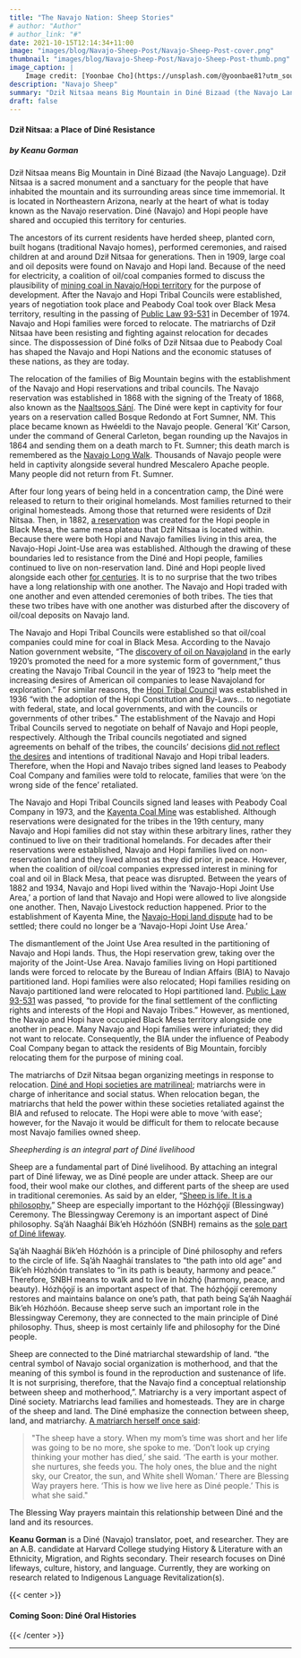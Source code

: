```yaml
---
title: "The Navajo Nation: Sheep Stories"
# author: "Author"
# author_link: "#"
date: 2021-10-15T12:14:34+11:00
image: "images/blog/Navajo-Sheep-Post/Navajo-Sheep-Post-cover.png"
thumbnail: "images/blog/Navajo-Sheep-Post/Navajo-Sheep-Post-thumb.png"
image_caption: |
    Image credit: [Yoonbae Cho](https://unsplash.com/@yoonbae81?utm_source=unsplash&utm_medium=referral&utm_content=creditCopyText) on [Unsplash](https://unsplash.com/s/photos/navajo-sheep?utm_source=unsplash&utm_medium=referral&utm_content=creditCopyText)
description: "Navajo Sheep"
summary: "Dził Nitsaa means Big Mountain in Diné Bizaad (the Navajo Language). Dził Nitsaa is a sacred monument and a sanctuary for the people that have inhabited the mountain and its surrounding areas since time immemorial."
draft: false
---
```


#### **Dził Nitsaa: a Place of Diné Resistance**
##### ***by Keanu Gorman***

Dził Nitsaa means Big Mountain in Diné Bizaad (the Navajo Language). Dził Nitsaa is a sacred monument and a sanctuary for the people that have inhabited the mountain and its surrounding areas since time immemorial. It is located in Northeastern Arizona, nearly at the heart of what is today known as the Navajo reservation. Diné (Navajo) and Hopi people have shared and occupied this territory for centuries. 

The ancestors of its current residents have herded sheep, planted corn, built hogans (traditional Navajo homes), performed ceremonies, and raised children at and around Dził Nitsaa for generations. Then in 1909, large coal and oil deposits were found on Navajo and Hopi land. Because of the need for electricity, a coalition of oil/coal companies formed to discuss the plausibility of [mining coal in Navajo/Hopi territory](https://hardrock.navajochapters.org/navajo-hopi-partition-land-information/) for the purpose of development. After the Navajo and Hopi Tribal Councils were established, years of negotiation took place and Peabody Coal took over Black Mesa territory, resulting in the passing of [Public Law 93-531](https://www.govinfo.gov/content/pkg/STATUTE-88/pdf/STATUTE-88-Pg1712.pdf#page=12) in December of 1974. Navajo and Hopi families were forced to relocate. The matriarchs of Dził Nitsaa have been resisting and fighting against relocation for decades since. The dispossession of Diné folks of Dził Nitsaa due to Peabody Coal has shaped the Navajo and Hopi Nations and the economic statuses of these nations, as they are today.

The relocation of the families of Big Mountain begins with the establishment of the Navajo and Hopi reservations and tribal councils. The Navajo reservation was established in 1868 with the signing of the Treaty of 1868, also known as the [Naaltsoos Sání](https://www.abebooks.com/9780791093443/Long-Walk-Forced-Navajo-Exile-0791093441/plp). The Diné were kept in captivity for four years on a reservation called Bosque Redondo at Fort Sumner, NM. This place became known as Hwéeldi to the Navajo people. General ’Kit’ Carson, under the command of General Carleton, began rounding up the Navajos in 1864 and sending them on a death march to Ft. Sumner; this death march is remembered as the [Navajo Long Walk](https://americanindian.si.edu/nk360/navajo/long-walk/long-walk.cshtml). Thousands of Navajo people were held in captivity alongside several hundred Mescalero Apache people. Many people did not return from Ft. Sumner. 

After four long years of being held in a concentration camp, the Diné were released to return to their original homelands. Most families returned to their original homesteads. Among those that returned were residents of Dził Nitsaa. Then, in 1882, [a reservation](https://www.legendsofamerica.com/na-hopi/) was created for the Hopi people in Black Mesa, the same mesa plateau that Dził Nitsaa is located within. Because there were both Hopi and Navajo families living in this area, the Navajo-Hopi Joint-Use area was established. Although the drawing of these boundaries led to resistance from the Diné and Hopi people, families continued to live on non-reservation land. Diné and Hopi people lived alongside each other [for centuries](https://journals.sagepub.com/doi/abs/10.1177/0002764213495028). It is to no surprise that the two tribes have a long relationship with one another. The Navajo and Hopi traded with one another and even attended ceremonies of both tribes. The ties that these two tribes have with one another was disturbed after the discovery of oil/coal deposits on Navajo land.

The Navajo and Hopi Tribal Councils were established so that oil/coal companies could mine for coal in Black Mesa. According to the Navajo Nation government website, “The [discovery of oil on Navajoland](https://www.navajo-nsn.gov/history.htm) in the early 1920’s promoted the need for a more systemic form of government,” thus creating the Navajo Tribal Council in the year of 1923 to “help meet the increasing desires of American oil companies to lease Navajoland for exploration.” For similar reasons, the [Hopi Tribal Council](https://www.hopi-nsn.gov/tribal-government/) was established in 1936 “with the adoption of the Hopi Constitution and By-Laws… to negotiate with federal, state, and local governments, and with the councils or governments of other tribes.” The establishment of the Navajo and Hopi Tribal Councils served to negotiate on behalf of Navajo and Hopi people, respectively. Although the Tribal councils negotiated and signed agreements on behalf of the tribes, the councils’ decisions [did not reflect the desires](https://tribesourcingfilm.com/digital-heritage/broken-rainbow-1985) and intentions of traditional Navajo and Hopi tribal leaders. Therefore, when the Hopi and Navajo tribes signed land leases to Peabody Coal Company and families were told to relocate, families that were ‘on the wrong side of the fence’ retaliated.

The Navajo and Hopi Tribal Councils signed land leases with Peabody Coal Company in 1973, and the [Kayenta Coal Mine](https://navajotimes.com/biz/ngs-coal-train-operators-will-miss-best-job-in-the-world/) was established. Although reservations were designated for the tribes in the 19th century, many Navajo and Hopi families did not stay within these arbitrary lines, rather they continued to live on their traditional homelands. For decades after their reservations were established, Navajo and Hopi families lived on non-reservation land and they lived almost as they did prior, in peace. However, when the coalition of oil/coal companies expressed interest in mining for coal and oil in Black Mesa, that peace was disrupted. Between the years of 1882 and 1934, Navajo and Hopi lived within the ‘Navajo-Hopi Joint Use Area,’ a portion of land that Navajo and Hopi were allowed to live alongside one another. Then, Navajo Livestock reduction happened. Prior to the establishment of Kayenta Mine, the [Navajo-Hopi land dispute](http://www.kstrom.net/isk/maps/az/navhopi.html) had to be settled; there could no longer be a ‘Navajo-Hopi Joint Use Area.’

The dismantlement of the Joint Use Area resulted in the partitioning of Navajo and Hopi lands. Thus, the Hopi reservation grew, taking over the majority of the Joint-Use Area. Navajo families living on Hopi partitioned lands were forced to relocate by the Bureau of Indian Affairs (BIA) to Navajo partitioned land. Hopi families were also relocated; Hopi families residing on Navajo partitioned land were relocated to Hopi partitioned land. [Public Law 93-531](https://www.govinfo.gov/content/pkg/STATUTE-88/pdf/STATUTE-88-Pg1712.pdf#page=12) was passed, “to provide for the final settlement of the conflicting rights and interests of the Hopi and Navajo Tribes.” However, as mentioned, the Navajo and Hopi have occupied Black Mesa territory alongside one another in peace. Many Navajo and Hopi families were infuriated; they did not want to relocate. Consequently, the BIA under the influence of Peabody Coal Company began to attack the residents of Big Mountain, forcibly relocating them for the purpose of mining coal.

The matriarchs of Dził Nitsaa began organizing meetings in response to relocation. [Diné and Hopi societies are matrilineal](https://tribesourcingfilm.com/digital-heritage/broken-rainbow-1985); matriarchs were in charge of inheritance and social status. When relocation began, the matriarchs that held the power within these societies retaliated against the BIA and refused to relocate. The Hopi were able to move ‘with ease’; however, for the Navajo it would be difficult for them to relocate because most Navajo families owned sheep.

*Sheepherding is an integral part of Diné livelihood*

Sheep are a fundamental part of Diné livelihood. By attaching an integral part of Diné lifeway, we as Diné people are under attack. Sheep are our food, their wool make our clothes, and different parts of the sheep are used in traditional ceremonies. As said by an elder, “[Sheep is life. It is a philosophy.](https://uapress.arizona.edu/book/bitter-water)” Sheep are especially important to the Hózhǫ́ǫjí (Blessingway) Ceremony. The Blessingway Ceremony is an important aspect of Diné philosophy. Są’áh Naagháí Bik’eh Hózhóón (SNBH) remains as the [sole part of Diné lifeway](https://womrel.sitehost.iu.edu/Rel&HealingReadings/Lewton_Identity&HealingNavajo.pdf).

Są’áh Naagháí Bik’eh Hózhóón is a principle of Diné philosophy and refers to the circle of life. Są’áh Naagháí translates to “the path into old age” and Bik’eh Hózhóón translates to “in its path is beauty, harmony and peace.” Therefore, SNBH means to walk and to live in hózhǫ́ (harmony, peace, and beauty). Hózhǫ́ǫjí is an important aspect of that. The hózhǫ́ǫjí ceremony restores and maintains balance on one’s path, that path being Są’áh Naagháí Bik’eh Hózhóón. Because sheep serve such an important role in the Blessingway Ceremony, they are connected to the main principle of Diné philosophy. Thus, sheep is most certainly life and philosophy for the Diné people.

Sheep are connected to the Diné matriarchal stewardship of land. “the central symbol of Navajo social organization is motherhood, and that the meaning of this symbol is found in the reproduction and sustenance of life. It is not surprising, therefore, that the Navajo find a conceptual relationship between sheep and motherhood,”. Matriarchy is a very important aspect of Diné society. Matriarchs lead families and homesteads. They are in charge of the sheep and land. The Diné emphasize the connection between sheep, land, and matriarchy. [A matriarch herself once said](https://uapress.arizona.edu/book/bitter-water):

> "The sheep have a story. When my mom’s time was short and her life was going to be no more, she spoke to me. ’Don’t look up crying thinking your mother has died,’ she said. ‘The earth is your mother. she nurtures, she feeds you. The holy ones, the blue and the night sky, our Creator, the sun, and White shell Woman.’ There are Blessing Way prayers here. ‘This is how we live here as Diné people.’ This is what she said."

The Blessing Way prayers maintain this relationship between Diné and the land and its resources.

**Keanu Gorman** is a Diné (Navajo) translator, poet, and researcher. They are an A.B. candidate at Harvard College studying History & Literature with an Ethnicity, Migration, and Rights secondary. Their research focuses on Diné lifeways, culture, history, and language. Currently, they are working on research related to Indigenous Language Revitalization(s).

{{< center >}}
#### **Coming Soon: Diné Oral Histories**
{{< /center >}}
&nbsp;

---
